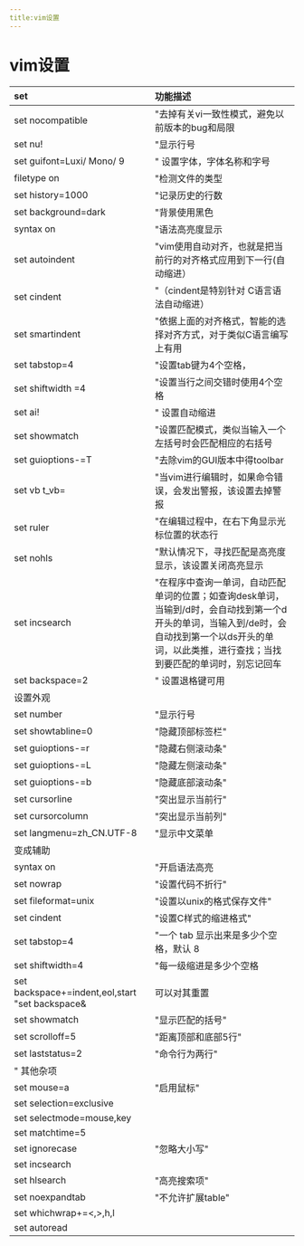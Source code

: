 ```yaml
---
title:vim设置
---
```

# vim设置

set | 功能描述
:- | :- |
set nocompatible         |        "去掉有关vi一致性模式，避免以前版本的bug和局限    
set nu!                  |                  "显示行号
set guifont=Luxi/ Mono/ 9  | " 设置字体，字体名称和字号
filetype on               |               "检测文件的类型     
set history=1000      |            "记录历史的行数
set background=dark   |       "背景使用黑色
syntax on      |                          "语法高亮度显示
set autoindent     |                  "vim使用自动对齐，也就是把当前行的对齐格式应用到下一行(自动缩进）
set cindent        |                     "（cindent是特别针对 C语言语法自动缩进）
set smartindent  |                  "依据上面的对齐格式，智能的选择对齐方式，对于类似C语言编写上有用
set tabstop=4     |                   "设置tab键为4个空格，
set shiftwidth =4  |                 "设置当行之间交错时使用4个空格
set ai!         |                             " 设置自动缩进 
set showmatch     |                "设置匹配模式，类似当输入一个左括号时会匹配相应的右括号
set guioptions-=T  |              "去除vim的GUI版本中得toolbar   |
set vb t_vb=         |                   "当vim进行编辑时，如果命令错误，会发出警报，该设置去掉警报
set ruler              |                    "在编辑过程中，在右下角显示光标位置的状态行
set nohls       |                         "默认情况下，寻找匹配是高亮度显示，该设置关闭高亮显示
set incsearch   |                     "在程序中查询一单词，自动匹配单词的位置；如查询desk单词，当输到/d时，会自动找到第一个d开头的单词，当输入到/de时，会自动找到第一个以ds开头的单词，以此类推，进行查找；当找到要匹配的单词时，别忘记回车 
set backspace=2   |        " 设置退格键可用
设置外观 | |
set number             |         "显示行号 
set showtabline=0      |         "隐藏顶部标签栏"
set guioptions-=r      |        "隐藏右侧滚动条" 
set guioptions-=L       |        "隐藏左侧滚动条"
set guioptions-=b      |         "隐藏底部滚动条"
set cursorline         |         "突出显示当前行"
set cursorcolumn       |         "突出显示当前列"
set langmenu=zh_CN.UTF-8 |       "显示中文菜单
变成辅助 | |
syntax on              |             "开启语法高亮
set nowrap             |         "设置代码不折行"
set fileformat=unix    |         "设置以unix的格式保存文件"
set cindent             |        "设置C样式的缩进格式"
set tabstop=4           |        "一个 tab 显示出来是多少个空格，默认 8
set shiftwidth=4       |         "每一级缩进是多少个空格
set backspace+=indent,eol,start "set backspace& | 可以对其重置
set showmatch            |       "显示匹配的括号"
set scrolloff=5           |      "距离顶部和底部5行"
set laststatus=2          |      "命令行为两行"
" 其他杂项 | |
set mouse=a               |      "启用鼠标"
set selection=exclusive | 
set selectmode=mouse,key | 
set matchtime=5 | 
set ignorecase          |        "忽略大小写"
set incsearch |
set hlsearch           |         "高亮搜索项"
set noexpandtab         |        "不允许扩展table"
set whichwrap+=<,>,h,l |
set autoread |